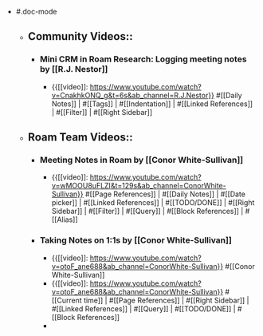 - #.doc-mode
    - ## Community Videos::
        - ### Mini CRM in Roam Research: Logging meeting notes by [[R.J. Nestor]]
            - {{[[video]]: https://www.youtube.com/watch?v=CnakhkONQ_g&t=6s&ab_channel=R.J.Nestor}}
#[[Daily Notes]] | #[[Tags]] | #[[Indentation]] | #[[Linked References]] | #[[Filter]] | #[[Right Sidebar]]
    - ## Roam Team Videos::
        - ### Meeting Notes in Roam by [[Conor White-Sullivan]]
            - {{[[video]]: https://www.youtube.com/watch?v=wMOOU8uFLZI&t=129s&ab_channel=ConorWhite-Sullivan}}
#[[Page References]] | #[[Daily Notes]] | #[[Date picker]] | #[[Linked References]] | #[[TODO/DONE]] | #[[Right Sidebar]] | #[[Filter]] | #[[Query]] | #[[Block References]] | #[[Alias]]
        - ### Taking Notes on 1:1s by [[Conor White-Sullivan]]
            - {{[[video]]: https://www.youtube.com/watch?v=otoF_ane688&ab_channel=ConorWhite-Sullivan}} #[[Conor White-Sullivan]]
            - {{[[video]]: https://www.youtube.com/watch?v=otoF_ane688&ab_channel=ConorWhite-Sullivan}}
#[[Current time]] | #[[Page References]] | #[[Right Sidebar]] | #[[Linked References]] | #[[Query]] | #[[TODO/DONE]] | #[[Block References]] 
            - 

